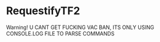 # RequestifyTF2
Warning! U CANT GET FUCKING VAC BAN, ITS ONLY USING CONSOLE.LOG FILE TO PARSE COMMANDS
